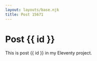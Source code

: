 ```yaml
---
layout: layouts/base.njk
title: Post 15671
---
```


# Post {{ id }}

This is post {{ id }} in my Eleventy project.
